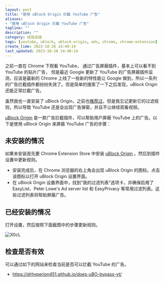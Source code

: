 ```yaml
---
layout: post
title: "使用 uBlock Origin 拦截 YouTube 广告"
aliases:
- "使用 uBlock Origin 拦截 YouTube 广告"
tagline: ""
description: ""
category: 经验总结
tags: [youtube, ublock, ublock-origin, ads, chrome, chrome-extension]
create_time: 2023-10-28 14:40:14
last_updated: 2023-10-28 14:40:14
---
```


之前一直在 Chrome 下观看 YouTube， 通过广告屏蔽插件，基本上可以看不到 YouTube 的贴片广告， 但是最近 Google 更新了 YouTube 的广告屏蔽插件监测，应该是最新的 Chrome 上线了一些新的特性能让 Google 做到，所以一系列的广告拦截插件都纷纷失效了。但是简单的搜索了一下之后发现，uBlock Origin 还能正常拦截广告。

虽然我也一直安装了 uBlock Origin，之前也[推荐过](/post/2023/08/ublock-origin.html)，但是我忘记更新它的过滤规则，所以导致 YouTube 还是会出现广告弹窗，并且不让继续观看视频。

[uBlock Origin](https://chrome.google.com/webstore/detail/ublock-origin/cjpalhdlnbpafiamejdnhcphjbkeiagm) 是一款广告拦截插件，可以帮助用户屏蔽 YouTube 上的广告。以下是使用 uBlock Origin 来屏蔽 YouTube 广告的步骤：

## 未安装的情况

如果未安装首先要 Chrome Extension Store 中安装 [uBlock Origin](https://chrome.google.com/webstore/detail/ublock-origin/cjpalhdlnbpafiamejdnhcphjbkeiagm) 。然后到插件设置中更新规则。

- 安装完成后，在 Chrome 浏览器的右上角会出现 uBlock Origin 的图标。点击该图标以打开 uBlock Origin 设置界面。
- 在 uBlock Origin 设置界面中，找到“我的过滤列表”选项卡，并确保启用了 EasyList、Peter Lowe's Ad server list 和 EasyPrivacy 等常用过滤列表。这些过滤列表将帮助屏蔽广告。

## 已经安装的情况

打开设置，然后按照下面截图中的步骤更新规则。

![X0cL](https://photo.einverne.info/images/2023/10/28/X0cL.png)

## 检查是否有效

可以通过如下的网站来检查当前是否可以拦截 YouTube 的广告。

- <https://drhyperion451.github.io/does-uBO-bypass-yt/>
